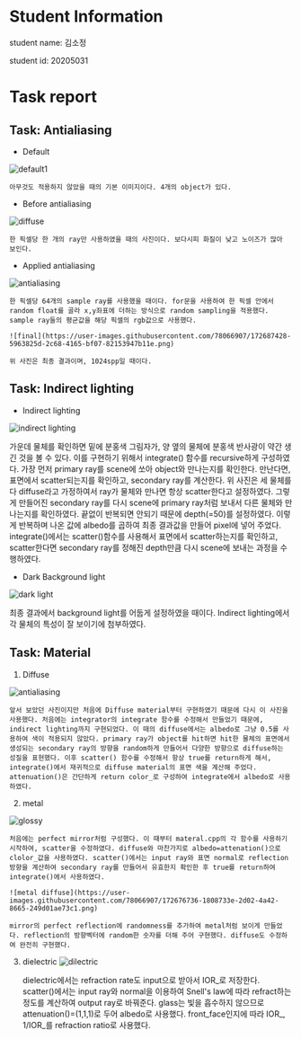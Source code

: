 
# Student Information

student name: 김소정

student id: 20205031

# Task report


## Task: Antialiasing

* Default

![default1](https://user-images.githubusercontent.com/78066907/172670650-53d1d2cb-7693-4a9a-996f-a2bc61568536.png)

	아무것도 적용하지 않았을 때의 기본 이미지이다. 4개의 object가 있다. 

* Before antialiasing

![diffuse](https://user-images.githubusercontent.com/78066907/172670782-c2fc78ba-17c7-4c94-9fae-063a0ff10191.png)

	한 픽셀당 한 개의 ray만 사용하였을 때의 사진이다. 보다시피 화질이 낮고 노이즈가 많아 보인다.

* Applied antialiasing

![antialiasing](https://user-images.githubusercontent.com/78066907/172671000-68ca4dcb-2710-4a42-9080-bb2ea25e0555.png)

	한 픽셀당 64개의 sample ray를 사용했을 때이다. for문을 사용하여 한 픽셀 안에서 random float를 골라 x,y좌표에 더하는 방식으로 random sampling을 적용했다. sample ray들의 평균값을 해당 픽셀의 rgb값으로 사용했다.
	
	![final](https://user-images.githubusercontent.com/78066907/172687428-5963825d-2c68-4165-bf07-82153947b11e.png)

	위 사진은 최종 결과이며, 1024spp일 때이다.  

## Task: Indirect lighting

* Indirect lighting

![indirect lighting](https://user-images.githubusercontent.com/78066907/172676713-1c508215-2e5d-4794-81b7-30cdfd256b9c.png)

  가운데 물체를 확인하면 밑에 분홍색 그림자가, 양 옆의 물체에 분홍색 반사광이 약간 생긴 것을 볼 수 있다. 이를 구현하기 위해서 integrate() 함수를 recursive하게 구성하였다. 가장 먼저 primary ray를 scene에 쏘아 object와 만나는지를 확인한다. 만난다면, 표면에서 scatter되는지를 확인하고, secondary ray를 계산한다. 위 사진은 세 물체를 다 diffuse라고 가정하여서 ray가 물체와 만나면 항상 scatter한다고 설정하였다. 그렇게 만들어진 secondary ray를 다시 scene에 primary ray처럼 보내서 다른 물체와 만나는지를 확인하였다. 끝없이 반복되면 안되기 때문에 depth(=50)를 설정하였다. 이렇게 반복하며 나온 값에 albedo를 곱하여 최종 결과값을 만들어 pixel에 넣어 주었다. integrate()에서는 scatter()함수를 사용해서 표면에서 scatter하는지를 확인하고, scatter한다면 secondary ray를 정해진 depth만큼 다시 scene에 보내는 과정을 수행하였다. 


* Dark Background light

![dark light](https://user-images.githubusercontent.com/78066907/172677326-046f8586-3f38-4320-be66-9520e0158227.png)

  최종 결과에서 background light를 어둡게 설정하였을 때이다. Indirect lighting에서 각 물체의 특성이 잘 보이기에 첨부하였다. 


## Task: Material

1. Diffuse

![antialiasing](https://user-images.githubusercontent.com/78066907/172671000-68ca4dcb-2710-4a42-9080-bb2ea25e0555.png)

	앞서 보았던 사진이지만 처음에 Diffuse material부터 구현하였기 때문에 다시 이 사진을 사용했다. 처음에는 integrator의 integrate 함수를 수정해서 만들었기 때문에, indirect lighting까지 구현되었다. 이 때의 diffuse에서는 albedo로 그냥 0.5를 사용하여 색이 적용되지 않았다. primary ray가 object를 hit하면 hit한 물체의 표면에서 생성되는 secondary ray의 방향을 random하게 만들어서 다양한 방향으로 diffuse하는 성질을 표현했다. 이후 scatter() 함수를 수정해서 항상 true를 return하게 해서, integrate()에서 재귀적으로 diffuse material의 표면 색을 계산해 주었다. attenuation()은 간단하게 return color_로 구성하여 integrate에서 albedo로 사용하였다. 

2. metal

![glossy](https://user-images.githubusercontent.com/78066907/172677231-4ad664ee-a677-4831-a774-2884c141fbd6.png)

	처음에는 perfect mirror처럼 구성했다. 이 때부터 materal.cpp의 각 함수를 사용하기 시작하여, scatter을 수정하였다. diffuse와 마찬가지로 albedo=attenation()으로 clolor_값을 사용하였다. scatter()에서는 input ray와 표면 normal로 reflection 방향을 계산하여 secondary ray를 만들어서 유효한지 확인한 후 true를 return하여 integrate()에서 사용하였다. 

	![metal diffuse](https://user-images.githubusercontent.com/78066907/172676736-1808733e-2d02-4a42-8665-249d01ae73c1.png)

	mirror의 perfect reflection에 randomness를 추가하여 metal처럼 보이게 만들었다. reflection의 방향벡터에 random한 숫자를 더해 주어 구현했다. diffuse도 수정하여 완전히 구현했다.

3. dielectric
![dilectric](https://user-images.githubusercontent.com/78066907/172676832-5564ba77-77d4-4589-9d61-ce38d663404f.png)

	dielectric에서는 refraction rate도 input으로 받아서 IOR_로 저장한다. scatter()에서는 input ray와 normal을 이용하여 Snell's law에 따라 refract하는 정도를 계산하여 output ray로 바꿔준다. glass는 빛을 흡수하지 않으므로 attenuation()=(1,1,1)로 두어 albedo로 사용했다. front_face인지에 따라 IOR_, 1/IOR_를 refraction ratio로 사용했다. 

